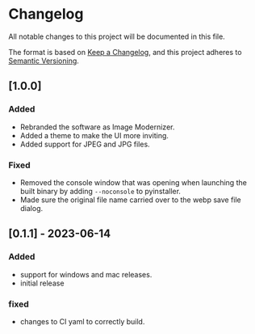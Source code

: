 # Changelog

All notable changes to this project will be documented in this file.

The format is based on [Keep a Changelog](https://keepachangelog.com/en/1.0.0/),
and this project adheres to [Semantic Versioning](https://semver.org/spec/v2.0.0.html).

## [1.0.0]

### Added

- Rebranded the software as Image Modernizer.
- Added a theme to make the UI more inviting.
- Added support for JPEG and JPG files.

### Fixed

- Removed the console window that was opening when launching the built binary by adding `--noconsole` to pyinstaller.
- Made sure the original file name carried over to the webp save file dialog.

## [0.1.1] - 2023-06-14

### Added

- support for windows and mac releases.
- initial release

### fixed

- changes to CI yaml to correctly build.
